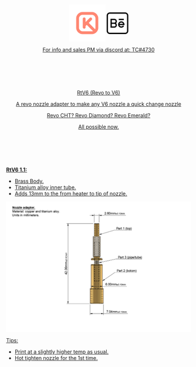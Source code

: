 <p align="center" style="margin-bottom: 0px !important;">
  <img width="100" src="https://github.com/keyquesttech/Rtv6/blob/main/Imgs/nbgicon.png?raw=true" alt="Keyquest logo" align="center">
   <a href="https://www.behance.net/matiasms">
    <img width="59" src="https://github.com/keyquesttech/Rtv6/blob/main/Imgs/behance.png?raw=true" align="center">
</p>
 
 <p align="center" >For info and sales PM via discord at: TC#4730</p>
 
 <p align="center" style="margin-top: 100px !important;">
  <h2 align="center" style="margin-bottom: 0px;"> </h2>
</p>
 
</div>
<p align="center" >RtV6 (Revo to V6)</p>
<p align="center" >A revo nozzle adapter to make any V6 nozzle a quick change nozzle</p>
<p align="center" >Revo CHT? Revo Diamond? Revo Emerald?</p>
<p align="center" >All possible now.</p>
</div>
  
</p>

 <p align="center" style="margin-top: 100px !important;">
  <h2 align="center" style="margin-bottom: 0px;"> </h2>
</p>

**RtV6 1.1:**

 - Brass Body.
 - Titanium alloy inner tube.
 - Adds 13mm to the from heater to tip of nozzle.

<p align="center" style="margin-bottom: 0px !important;">
  <img width="900" src="https://github.com/keyquesttech/Rtv6/blob/main/Imgs/1.PNG?raw=true" alt="Keyquest logo" align="center">
</p>

Tips:
 - Print at a slightly higher temp as usual.
 - Hot tighten nozzle for the 1st time.
